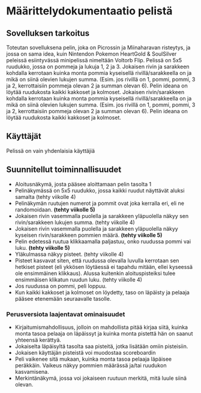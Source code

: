 # Määrittelydokumentaatio pelistä
## Sovelluksen tarkoitus

Toteutan sovelluksena pelin, joka on Picrossin ja Miinaharavan risteytys, ja jossa on sama idea, 
kuin Nintendon Pokemon HeartGold & SoulSilver peleissä esiintyvässä minipelissä nimeltään Voltorb Flip. 
Pelissä on 5x5 ruudukko, jossa on pommeja ja lukuja 1, 2 ja 3. Jokaisen rivin ja sarakkeen 
kohdalla kerrotaan kuinka monta pommia kyseisellä rivillä/sarakkeella on 
ja mikä on siinä olevien lukujen summa. (Esim. jos rivillä on 1, pommi, pommi, 3 ja 2, 
kerrottaisiin pommeja olevan 2 ja summan olevan 6). Pelin ideana on löytää 
ruudukosta kaikki kakkoset ja kolmoset. 
Jokaisen rivin/sarakkeen kohdalla kerrotaan kuinka monta pommia kyseisellä rivillä/sarakkeella on ja 
mikä on siinä olevien lukujen summa. (Esim. jos rivillä on 1, pommi, pommi, 3 ja 2, 
kerrottaisiin pommeja olevan 2 ja summan olevan 6). Pelin ideana on löytää ruudukosta 
kaikki kakkoset ja kolmoset. 

## Käyttäjät
Pelissä on vain yhdenlaisia käyttäjiä

## Suunnitellut toiminnallisuudet
* Aloitusnäkymä, josta pääsee aloittamaan pelin tasolta 1
* Pelinäkymässä on 5x5 ruudukko, jossa kaikki ruudut näyttävät aluksi samalta (tehty viikolle 4)
* Pelinäkymän ruutujen numerot ja pommit ovat joka kerralla eri, eli ne randomoidaan. **(tehty viikolle 5)**
* Jokaisen rivin vasemmalla puolella ja sarakkeen yläpuolella näkyy sen rivin/sarakkeen 
lukujen summa. (tehty viikolle 4)
* Jokaisen rivin vasemmalla puolella ja sarakkeen yläpuolella näkyy kyseisen rivin/sarakkeen 
pommien määrä. **(tehty viikolle 5)** 
* Pelin edetessä ruutua klikkaamalla paljastuu, onko ruudussa pommi vai luku. **(tehty viikolle 5)**
* Yläkulmassa näkyy pisteet. (tehty viikolle 4)
* Pisteet kasvavat siten, että ruudussa olevalla luvulla kerrotaan sen hetkiset pisteet (eli ykkösen 
löytäessä ei tapahdu mitään, ellei kyseessä ole ensimmäinen klikkaus). Alussa kuitenkin 
aloituspisteiksi tulee ensimmäisen klikatun ruudun luku. (tehty viikolle 4)
* Jos ruudussa on pommi, peli loppuu. 
* Kun kaikki kakkoset ja kolmoset on löydetty, taso on läpäisty ja pelaaja pääsee 
etenemään seuraavalle tasolle.

 
### Perusversiota laajentavat ominaisuudet
* Kirjaitumismahdollisuus, jolloin on mahdollista pitää kirjaa siitä, kuinka monta tasoa pelaaja on läpäissyt ja kuinka monta pistettä hän on saanut 
yhteensä kerättyä.
* Jokaiselta läpäisyltä tasolta saa pisteitä, jotka lisätään omiin pisteisiin.
* Jokaisen käyttäjän pisteistä voi muodostaa scoreboardin
* Peli vaikenee sitä mukaan, kuinka monta tasoa pelaaja läpäisee peräkkäin. Vaikeus näkyy pommien määrässä ja/tai ruudukon kasvamisena. 
* Merkintänäkymä, jossa voi jokaiseen ruutuun merkitä, mitä luule siinä olevan.  
